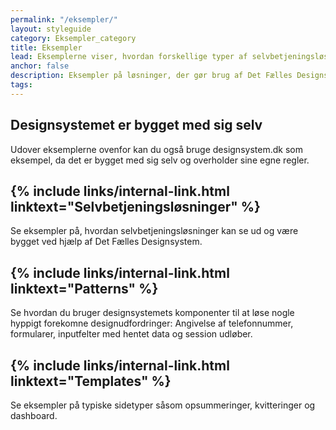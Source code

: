 ```yaml
---
permalink: "/eksempler/"
layout: styleguide
category: Eksempler_category
title: Eksempler
lead: Eksemplerne viser, hvordan forskellige typer af selvbetjeningsløsninger kan sættes op i layout og flow.
anchor: false
description: Eksempler på løsninger, der gør brug af Det Fælles Designsystem
tags:
---
```


## Designsystemet er bygget med sig selv

Udover eksemplerne ovenfor kan du også bruge designsystem.dk som eksempel, da det er bygget med sig selv og overholder sine egne regler.

<h2 class="body-text mb-0 mt-5">{% include links/internal-link.html linktext="Selvbetjeningsløsninger" %}</h2>

<p class="mt-0">Se eksempler på, hvordan selvbetjeningsløsninger kan se ud og være bygget ved hjælp af Det Fælles Designsystem.</p>

<h2 class="body-text mb-0 mt-5">{% include links/internal-link.html linktext="Patterns" %}</h2>

<p class="mt-0">Se hvordan du bruger designsystemets komponenter til at løse nogle hyppigt forekomne designudfordringer: Angivelse af telefonnummer, formularer, inputfelter med hentet data og session udløber.</p>

<h2 class="body-text mb-0 mt-5">{% include links/internal-link.html linktext="Templates" %}</h2>

<p class="mt-0">Se eksempler på typiske sidetyper såsom opsummeringer, kvitteringer og dashboard.</p>
